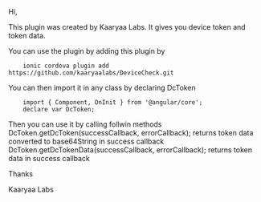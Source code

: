 Hi,

This plugin was created by Kaaryaa Labs. It gives you device token and token data.

You can use the plugin by adding this plugin by

        ionic cordova plugin add https://github.com/kaaryaalabs/DeviceCheck.git

You can then import it in any class by declaring DcToken 

        import { Component, OnInit } from '@angular/core';
        declare var DcToken;

Then you can use it by calling follwin methods
        DcToken.getDcToken(successCallback, errorCallback); returns token data converted to base64String in success callback
        DcToken.getDcTokenData(successCallback, errorCallback); returns token data in success callback

Thanks

Kaaryaa Labs